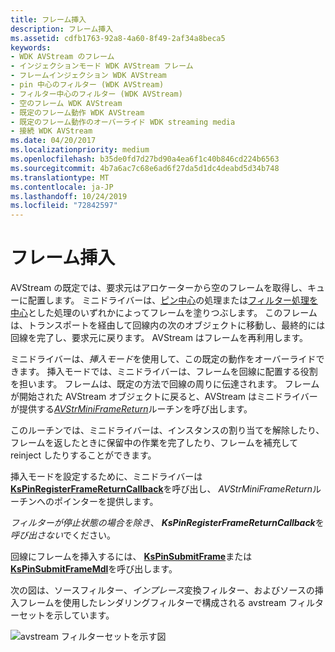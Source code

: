 ```yaml
---
title: フレーム挿入
description: フレーム挿入
ms.assetid: cdfb1763-92a8-4a60-8f49-2af34a8beca5
keywords:
- WDK AVStream のフレーム
- インジェクションモード WDK AVStream フレーム
- フレームインジェクション WDK AVStream
- pin 中心のフィルター (WDK AVStream)
- フィルター中心のフィルター (WDK AVStream)
- 空のフレーム WDK AVStream
- 既定のフレーム動作 WDK AVStream
- 既定のフレーム動作のオーバーライド WDK streaming media
- 接続 WDK AVStream
ms.date: 04/20/2017
ms.localizationpriority: medium
ms.openlocfilehash: b35de0fd7d27bd90a4ea6f1c40b846cd224b6563
ms.sourcegitcommit: 4b7a6ac7c68e6ad6f27da5d1dc4deabd5d34b748
ms.translationtype: MT
ms.contentlocale: ja-JP
ms.lasthandoff: 10/24/2019
ms.locfileid: "72842597"
---
```

# <a name="frame-injection"></a>フレーム挿入





AVStream の既定では、要求元はアロケーターから空のフレームを取得し、キューに配置します。 ミニドライバーは、[ピン中心](pin-centric-processing.md)の処理または[フィルター処理を中心](filter-centric-processing.md)とした処理のいずれかによってフレームを塗りつぶします。 このフレームは、トランスポートを経由して回線内の次のオブジェクトに移動し、最終的には回線を完了し、要求元に戻ります。 AVStream はフレームを再利用します。

ミニドライバーは、*挿入モード*を使用して、この既定の動作をオーバーライドできます。 挿入モードでは、ミニドライバーは、フレームを回線に配置する役割を担います。 フレームは、既定の方法で回線の周りに伝達されます。 フレームが開始された AVStream オブジェクトに戻ると、AVStream はミニドライバーが提供する[*AVStrMiniFrameReturn*](https://docs.microsoft.com/windows-hardware/drivers/ddi/ks/nc-ks-pfnkspinframereturn)ルーチンを呼び出します。

このルーチンでは、ミニドライバーは、インスタンスの割り当てを解除したり、フレームを返したときに保留中の作業を完了したり、フレームを補充して reinject したりすることができます。

挿入モードを設定するために、ミニドライバーは[**KsPinRegisterFrameReturnCallback**](https://docs.microsoft.com/windows-hardware/drivers/ddi/ks/nf-ks-kspinregisterframereturncallback)を呼び出し、 *AVStrMiniFrameReturn*ルーチンへのポインターを提供します。

*フィルターが停止状態の場合を除き*、 ***KsPinRegisterFrameReturnCallback***を*呼び出さない*でください。

回線にフレームを挿入するには、 [**KsPinSubmitFrame**](https://docs.microsoft.com/windows-hardware/drivers/ddi/ks/nf-ks-kspinsubmitframe)または[**KsPinSubmitFrameMdl**](https://docs.microsoft.com/windows-hardware/drivers/ddi/ks/nf-ks-kspinsubmitframemdl)を呼び出します。

次の図は、ソースフィルター、*インプレース*変換フィルター、およびソースの挿入フレームを使用したレンダリングフィルターで構成される avstream フィルターセットを示しています。

![avstream フィルターセットを示す図](images/inject1.png)

 

 




